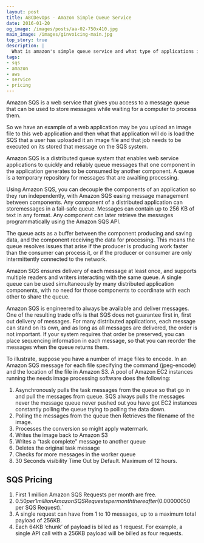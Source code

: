 ```yaml
---
layout: post
title: ABCDevOps - Amazon Simple Queue Service 
date: 2016-01-20
og_image: /images/posts/aa-02-750x410.jpg
main_image: /images/ginvoicing-main.jpg
top_story: true
description: |
  What is amazon's simple queue service and what type of applications it can be applied on?
tags:
- sqs
- amazon
- aws
- service
- pricing
---
```


Amazon SQS is a web service that gives you access to a message queue that can be used to store messages while waiting for a computer to process them.
<!--more-->

So we have an example of a web application may be you upload an image file to this web application and then what that application will do is load the SQS that a user has uploaded it an image file and that job needs to be executed on its stored that message on the SQS system.

Amazon SQS is a distributed queue system that enables web service applications to quickly and reliably queue messages that one component in the application generates to be consumed by another component. A queue is a temporary repository for messages that are awaiting processing.

Using Amazon SQS, you can decouple the components of an application so they run independently, with Amazon SQS easing message management between components. Any component of a distributed application can storemessages in a fail-safe queue. Messages can contain up to 256 KB of text in any format. Any component can later retrieve the messages programmatically using the Amazon SQS API.

The queue acts as a buffer between the component producing and saving data, and the component receiving the data for processing. This means the queue resolves issues that arise if the producer is producing work faster than the consumer can process it, or if the producer or consumer are only intermittently connected to the network.

Amazon SQS ensures delivery of each message at least once, and supports multiple readers and writers interacting with the same queue. A single queue can be used simultaneously by many distributed application components, with no need for those components to coordinate with each other to share the queue.

Amazon SQS is engineered to always be available and deliver messages. One of the resulting trade offs is that SQS does not guarantee first in, first out delivery of messages. For many distributed applications, each message can stand on its own, and as long as all messages are delivered, the order is not important. If your system requires that order be preserved, you can place sequencing information in each message, so that you can reorder the messages when the queue returns them.

To illustrate, suppose you have a number of image files to encode. In an Amazon SQS message for each file specifying the command (jpeg-encode) and the location of the file in Amazon S3. A pool of Amazon EC2 instances running the needs image processing software does the following:

1. Asynchronously pulls the task messages from the queue so that go in and pull the messages from queue. SQS always pulls the messages never the message queue never pushed out you have got EC2 instances constantly polling the queue trying to polling the data down.
2. Polling the messages from the queue then Retrieves the filename of the image.
3. Processes the conversion so might apply watermark.
4. Writes the image back to Amazon S3
5. Writes a “task complete” message to another queue
6. Deletes the original task message
7. Checks for more messages in the worker queue
8. 30 Seconds visibility Time Out by Default. Maximum of 12 hours.

SQS Pricing
---

1. First 1 million Amazon SQS Requests per month are free.
2. $0.50 per 1 million Amazon SQS Requests per month thereafter ($0.00000050 per SQS Request).`
3. A single request can have from 1 to 10 messages, up to a maximum total payload of 256KB.
4. Each 64KB ‘chunk’ of payload is billed as 1 request. For example, a single API call with a 256KB payload will be billed as four requests.